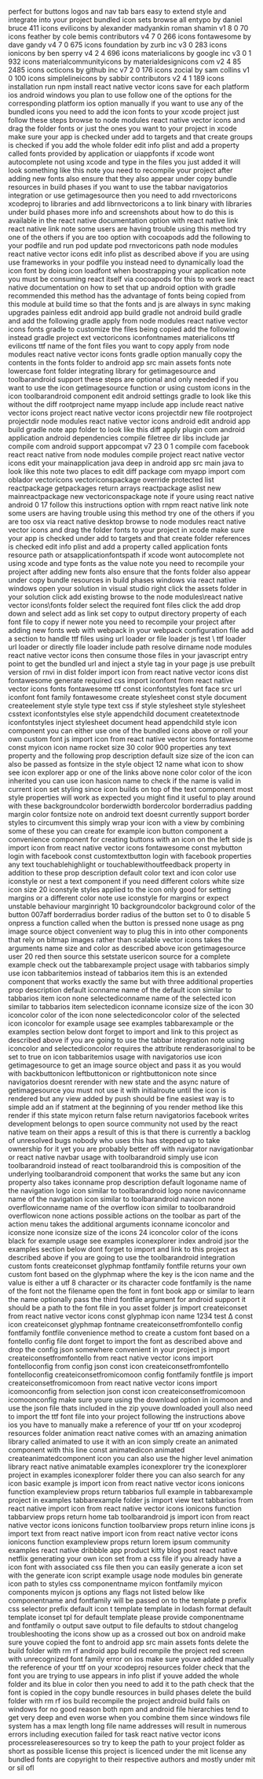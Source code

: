 perfect for buttons logos and nav tab bars easy to extend style and integrate into your project bundled icon sets browse all entypo by daniel bruce 411 icons evilicons by alexander madyankin roman shamin v1 8 0 70 icons feather by cole bemis contributors v4 7 0 266 icons fontawesome by dave gandy v4 7 0 675 icons foundation by zurb inc v3 0 283 icons ionicons by ben sperry v4 2 4 696 icons materialicons by google inc v3 0 1 932 icons materialcommunityicons by materialdesignicons com v2 4 85 2485 icons octicons by github inc v7 2 0 176 icons zocial by sam collins v1 0 100 icons simplelineicons by sabbir contributors v2 4 1 189 icons installation run npm install react native vector icons save for each platform ios android windows you plan to use follow one of the options for the corresponding platform ios option manually if you want to use any of the bundled icons you need to add the icon fonts to your xcode project just follow these steps browse to node modules react native vector icons and drag the folder fonts or just the ones you want to your project in xcode make sure your app is checked under add to targets and that create groups is checked if you add the whole folder edit info plist and add a property called fonts provided by application or uiappfonts if xcode wont autocomplete not using xcode and type in the files you just added it will look something like this note you need to recompile your project after adding new fonts also ensure that they also appear under copy bundle resources in build phases if you want to use the tabbar navigatorios integration or use getimagesource then you need to add rnvectoricons xcodeproj to libraries and add librnvectoricons a to link binary with libraries under build phases more info and screenshots about how to do this is available in the react native documentation option with react native link react native link note some users are having trouble using this method try one of the others if you are too option with cocoapods add the following to your podfile and run pod update pod rnvectoricons path node modules react native vector icons edit info plist as described above if you are using use frameworks in your podfile you instead need to dynamically load the icon font by doing icon loadfont when boostrapping your application note you must be consuming react itself via cocoapods for this to work see react native documentation on how to set that up android option with gradle recommended this method has the advantage of fonts being copied from this module at build time so that the fonts and js are always in sync making upgrades painless edit android app build gradle not android build gradle and add the following gradle apply from node modules react native vector icons fonts gradle to customize the files being copied add the following instead gradle project ext vectoricons iconfontnames materialicons ttf evilicons ttf name of the font files you want to copy apply from node modules react native vector icons fonts gradle option manually copy the contents in the fonts folder to android app src main assets fonts note lowercase font folder integrating library for getimagesource and toolbarandroid support these steps are optional and only needed if you want to use the icon getimagesource function or using custom icons in the icon toolbarandroid component edit android settings gradle to look like this without the diff rootproject name myapp include app include react native vector icons project react native vector icons projectdir new file rootproject projectdir node modules react native vector icons android edit android app build gradle note app folder to look like this diff apply plugin com android application android dependencies compile filetree dir libs include jar compile com android support appcompat v7 23 0 1 compile com facebook react react native from node modules compile project react native vector icons edit your mainapplication java deep in android app src main java to look like this note two places to edit diff package com myapp import com oblador vectoricons vectoriconspackage override protected list reactpackage getpackages return arrays reactpackage aslist new mainreactpackage new vectoriconspackage note if youre using react native android 0 17 follow this instructions option with rnpm react native link note some users are having trouble using this method try one of the others if you are too osx via react native desktop browse to node modules react native vector icons and drag the folder fonts to your project in xcode make sure your app is checked under add to targets and that create folder references is checked edit info plist and add a property called application fonts resource path or atsapplicationfontspath if xcode wont autocomplete not using xcode and type fonts as the value note you need to recompile your project after adding new fonts also ensure that the fonts folder also appear under copy bundle resources in build phases windows via react native windows open your solution in visual studio right click the assets folder in your solution click add existing browse to the node modules\react native vector icons\fonts folder select the required font files click the add drop down and select add as link set copy to output directory property of each font file to copy if newer note you need to recompile your project after adding new fonts web with webpack in your webpack configuration file add a section to handle ttf files using url loader or file loader js test \ ttf loader url loader or directly file loader include path resolve dirname node modules react native vector icons then consume those files in your javascript entry point to get the bundled url and inject a style tag in your page js use prebuilt version of rnvi in dist folder import icon from react native vector icons dist fontawesome generate required css import iconfont from react native vector icons fonts fontawesome ttf const iconfontstyles font face src url iconfont font family fontawesome create stylesheet const style document createelement style style type text css if style stylesheet style stylesheet csstext iconfontstyles else style appendchild document createtextnode iconfontstyles inject stylesheet document head appendchild style icon component you can either use one of the bundled icons above or roll your own custom font js import icon from react native vector icons fontawesome const myicon icon name rocket size 30 color 900 properties any text property and the following prop description default size size of the icon can also be passed as fontsize in the style object 12 name what icon to show see icon explorer app or one of the links above none color color of the icon inherited you can use icon hasicon name to check if the name is valid in current icon set styling since icon builds on top of the text component most style properties will work as expected you might find it useful to play around with these backgroundcolor borderwidth bordercolor borderradius padding margin color fontsize note on android text doesnt currently support border styles to circumvent this simply wrap your icon with a view by combining some of these you can create for example icon button component a convenience component for creating buttons with an icon on the left side js import icon from react native vector icons fontawesome const mybutton login with facebook const customtextbutton login with facebook properties any text touchablehighlight or touchablewithoutfeedback property in addition to these prop description default color text and icon color use iconstyle or nest a text component if you need different colors white size icon size 20 iconstyle styles applied to the icon only good for setting margins or a different color note use iconstyle for margins or expect unstable behaviour marginright 10 backgroundcolor background color of the button 007aff borderradius border radius of the button set to 0 to disable 5 onpress a function called when the button is pressed none usage as png image source object convenient way to plug this in into other components that rely on bitmap images rather than scalable vector icons takes the arguments name size and color as described above icon getimagesource user 20 red then source this setstate usericon source for a complete example check out the tabbarexample project usage with tabbarios simply use icon tabbaritemios instead of tabbarios item this is an extended component that works exactly the same but with three additional properties prop description default iconname name of the default icon similar to tabbarios item icon none selectediconname name of the selected icon similar to tabbarios item selectedicon iconname iconsize size of the icon 30 iconcolor color of the icon none selectediconcolor color of the selected icon iconcolor for example usage see examples tabbarexample or the examples section below dont forget to import and link to this project as described above if you are going to use the tabbar integration note using iconcolor and selectediconcolor requires the attribute renderasoriginal to be set to true on icon tabbaritemios usage with navigatorios use icon getimagesource to get an image source object and pass it as you would with backbuttonicon leftbuttonicon or rightbuttonicon note since navigatorios doesnt rerender with new state and the async nature of getimagesource you must not use it with initialroute until the icon is rendered but any view added by push should be fine easiest way is to simple add an if statment at the beginning of you render method like this render if this state myicon return false return navigatorios facebook writes development belongs to open source community not used by the react native team on their apps a result of this is that there is currently a backlog of unresolved bugs nobody who uses this has stepped up to take ownership for it yet you are probably better off with navigator navigationbar or react native navbar usage with toolbarandroid simply use icon toolbarandroid instead of react toolbarandroid this is composition of the underlying toolbarandroid component that works the same but any icon property also takes iconname prop description default logoname name of the navigation logo icon similar to toolbarandroid logo none naviconname name of the navigation icon similar to toolbarandroid navicon none overflowiconname name of the overflow icon similar to toolbarandroid overflowicon none actions possible actions on the toolbar as part of the action menu takes the additional arguments iconname iconcolor and iconsize none iconsize size of the icons 24 iconcolor color of the icons black for example usage see examples iconexplorer index android jsor the examples section below dont forget to import and link to this project as described above if you are going to use the toolbarandroid integration custom fonts createiconset glyphmap fontfamily fontfile returns your own custom font based on the glyphmap where the key is the icon name and the value is either a utf 8 character or its character code fontfamily is the name of the font not the filename open the font in font book app or similar to learn the name optionally pass the third fontfile argument for android support it should be a path to the font file in you asset folder js import createiconset from react native vector icons const glyphmap icon name 1234 test ∆ const icon createiconset glyphmap fontname createiconsetfromfontello config fontfamily fontfile convenience method to create a custom font based on a fontello config file dont forget to import the font as described above and drop the config json somewhere convenient in your project js import createiconsetfromfontello from react native vector icons import fontelloconfig from config json const icon createiconsetfromfontello fontelloconfig createiconsetfromicomoon config fontfamily fontfile js import createiconsetfromicomoon from react native vector icons import icomoonconfig from selection json const icon createiconsetfromicomoon icomoonconfig make sure youre using the download option in icomoon and use the json file thats included in the zip youve downloaded youll also need to import the ttf font file into your project following the instructions above ios you have to manually make a reference of your ttf on your xcodeproj resources folder animation react native comes with an amazing animation library called animated to use it with an icon simply create an animated component with this line const animatedicon animated createanimatedcomponent icon you can also use the higher level animation library react native animatable examples iconexplorer try the iconexplorer project in examples iconexplorer folder there you can also search for any icon basic example js import icon from react native vector icons ionicons function exampleview props return tabbarios full example in tabbarexample project in examples tabbarexample folder js import view text tabbarios from react native import icon from react native vector icons ionicons function tabbarview props return home tab toolbarandroid js import icon from react native vector icons ionicons function toolbarview props return inline icons js import text from react native import icon from react native vector icons ionicons function exampleview props return lorem ipsum community examples react native dribbble app product kitty blog post react native netflix generating your own icon set from a css file if you already have a icon font with associated css file then you can easily generate a icon set with the generate icon script example usage node modules bin generate icon path to styles css componentname myicon fontfamily myicon components myicon js options any flags not listed below like componentname and fontfamily will be passed on to the template p prefix css selector prefix default icon t template template in lodash format default template iconset tpl for default template please provide componentname and fontfamily o output save output to file defaults to stdout changelog troubleshooting the icons show up as a crossed out box on android make sure youve copied the font to android app src main assets fonts delete the build folder with rm rf android app build recompile the project red screen with unrecognized font family error on ios make sure youve added manually the reference of your ttf on your xcodeproj resources folder check that the font you are trying to use appears in info plist if youve added the whole folder and its blue in color then you need to add it to the path check that the font is copied in the copy bundle resources in build phases delete the build folder with rm rf ios build recompile the project android build fails on windows for no good reason both npm and android file hierarchies tend to get very deep and even worse when you combine them since windows file system has a max length long file name addresses will result in numerous errors including execution failed for task react native vector icons processreleaseresources so try to keep the path to your project folder as short as possible license this project is licenced under the mit license any bundled fonts are copyright to their respective authors and mostly under mit or sil ofl